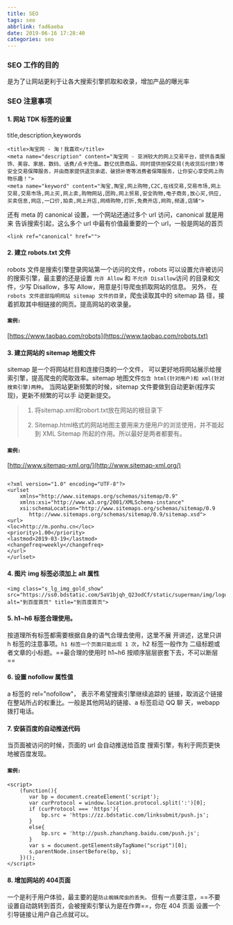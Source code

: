 ```yaml
---
title: SEO
tags: seo
abbrlink: fad6aeba
date: 2019-06-16 17:28:40
categories: seo
---
```

### SEO 工作的目的
是为了让网站更利于让各大搜索引擎抓取和收录，增加产品的曝光率
### SEO 注意事项
#### 1. 网站 TDK 标签的设置
title,description,keywords

```
<title>淘宝网 - 淘！我喜欢</title>
<meta name="description" content="淘宝网 - 亚洲较大的网上交易平台，提供各类服饰、美容、家居、数码、话费/点卡充值… 数亿优质商品，同时提供担保交易(先收货后付款)等安全交易保障服务，并由商家提供退货承诺、破损补寄等消费者保障服务，让你安心享受网上购物乐趣！">
<meta name="keyword" content="淘宝,掏宝,网上购物,C2C,在线交易,交易市场,网上交易,交易市场,网上买,网上卖,购物网站,团购,网上贸易,安全购物,电子商务,放心买,供应,买卖信息,网店,一口价,拍卖,网上开店,网络购物,打折,免费开店,网购,频道,店铺">
```

还有 meta 的 canonical 设置，一个网站还通过多个 url 访问，canonical 就是用来 告诉搜索引起，这么多个 url 中最有价值最重要的一个 url，一般是网站的首页
```
<link ref="canonical" href="">
```

#### 2. 建立 robots.txt 文件
robots 文件是搜索引擎登录网站第一个访问的文件，robots 可以设置允许被访问的搜索引擎，最主要的还是设置
`允许 Allow` 和
`不允许 Disallow`访问 的目录和文件，少写 Disallow，多写 Allow，用意是引导爬虫抓取网站的信息。
另外， 在 `robots 文件底部指明网站 sitemap 文件的目录`，爬虫读取其中的 sitemap 路 径，接着抓取其中相链接的网页。提高网站的收录量。

#### **`案例:`**

[https://www.taobao.com/robots](https://www.taobao.com/robots.txt)

#### 3. 建立网站的 sitemap 地图文件


sitemap 是一个将网站栏目和连接归类的一个文件， 可以更好地将网站展示给搜索引擎，提高爬虫的爬取效率。sitemap 地图文件`包含 html(针对用户)和 xml(针对搜索引擎)两种`。
当网站更新频繁的时候，sitemap 文件要做到自动更新(程序实现)，更新不频繁的可以手 动更新提交。
> 1. 将sitemap.xml和robort.txt放在网站的根目录下
>
> 2. Sitemap.html格式的网站地图主要用来方便用户的浏览使用，并不能起到 XML Sitemap 所起的作用。所以最好是两者都要有。

#### **`案例:`**
[http://www.sitemap-xml.org/](http://www.sitemap-xml.org/)
```

<?xml version="1.0" encoding="UTF-8"?>
<urlset
    xmlns="http://www.sitemaps.org/schemas/sitemap/0.9"
    xmlns:xsi="http://www.w3.org/2001/XMLSchema-instance"
    xsi:schemaLocation="http://www.sitemaps.org/schemas/sitemap/0.9
       http://www.sitemaps.org/schemas/sitemap/0.9/sitemap.xsd">
<url>
<loc>http://m.ponhu.cn</loc>
<priority>1.00</priority>
<lastmod>2019-03-19</lastmod>
<changefreq>weekly</changefreq>
</url>
</urlset>

```

#### 4. 图片 img 标签必须加上 alt 属性

```
<img class="s_lg_img_gold_show" src="https://ss0.bdstatic.com/5aV1bjqh_Q23odCf/static/superman/img/logo_top_86d58ae1.png" alt="到百度首页" title="到百度首页">
```

#### 5. h1~h6 标签合理使用。
按道理所有标签都需要根据自身的语气合理去使用，这里不展 开讲述，这里只讲 h 标签的注意事项。`h1 标签一个页面只能出现 1 次`，h2 标签一般作为 二级标题或者文章的小标题。==最合理的使用时 h1~h6 按顺序层层嵌套下去，不可以断层==

#### 6. 设置 nofollow 属性值

a 标签的 rel="nofollow"， 表示不希望搜索引擎继续追踪的 链接，取消这个链接在整站所占的权重比。一般是其他网站的链接、a 标签启动 QQ 聊 天，webapp 拨打电话。

#### 7. 安装百度的自动推送代码

当页面被访问的时候，页面的 url 会自动推送给百度 搜索引擎，有利于网页更快地被百度发现。

#### **`案例:`**
```
<script>
    (function(){
       var bp = document.createElement('script');
       var curProtocol = window.location.protocol.split(':')[0];
       if (curProtocol === 'https'){
           bp.src = 'https://zz.bdstatic.com/linksubmit/push.js';
       }
       else{
           bp.src = 'http://push.zhanzhang.baidu.com/push.js';
       }
       var s = document.getElementsByTagName("script")[0];
       s.parentNode.insertBefore(bp, s);
    })();
</script>
```

#### 8. 增加网站的 404页面

一个是利于用户体验，最主要的是`防止蜘蛛爬虫的丢失。` 但有一点要注意，==不要设置自动跳转到首页，会被搜索引擎认为是在作弊==，你在 404 页面 设置一个引导链接让用户自己点就可以。